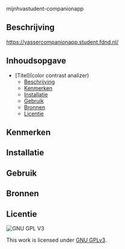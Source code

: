 mijnhvastudent-companionapp

## Beschrijving
<https://yassercompanionapp.student.fdnd.nl/>
<!-- Voeg een mooie poster visual toe 📸 -->

## Inhoudsopgave

- [Titel](color contrast analizer)
  * [Beschrijving]()
  * [Kenmerken](#kenmerken)
  * [Installatie](#installatie)
  * [Gebruik](#gebruik)
  * [Bronnen](#bronnen)
  * [Licentie](#licentie)

## Kenmerken

## Installatie

## Gebruik

## Bronnen

## Licentie

![GNU GPL V3](https://www.gnu.org/graphics/gplv3-127x51.png)

This work is licensed under [GNU GPLv3](./LICENSE).

